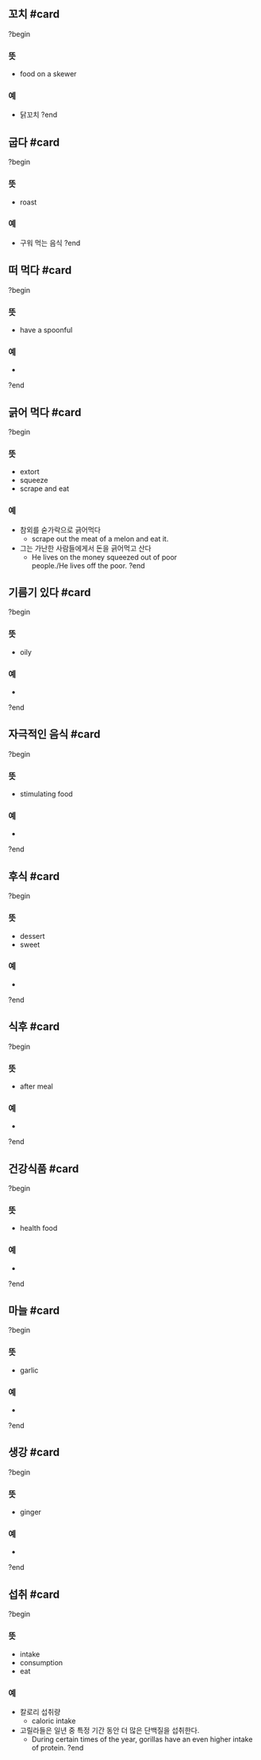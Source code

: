 ## 꼬치 #card
?begin
### 뜻
- food on a skewer
### 예
- 닭꼬치
?end

## 굽다 #card
?begin
### 뜻
- roast
### 예
- 구워 먹는 음식
?end

## 떠 먹다 #card
?begin
### 뜻
- have a spoonful
### 예
-
?end

## 긁어 먹다 #card
?begin
### 뜻
- extort
- squeeze
- scrape and eat
### 예
- 참외를 숟가락으로 긁어먹다
	- scrape out the meat of a melon and eat it.
- 그는 가난한 사람들에게서 돈을 긁어먹고 산다
	- He lives on the money squeezed out of poor people./He lives off the poor.
?end

## 기름기 있다 #card
?begin
### 뜻
- oily
### 예
-
?end


## 자극적인 음식 #card
?begin
### 뜻
- stimulating food
### 예
-
<!--SR:!2025-09-02,65,270-->
?end


## 후식 #card
?begin
### 뜻
- dessert
- sweet
### 예
-
?end


## 식후 #card
?begin
### 뜻
- after meal
### 예
-
<!--SR:!2025-09-04,42,250-->
?end


## 건강식품 #card
?begin
### 뜻
- health food
### 예
-
<!--SR:!2025-10-08,57,250-->
?end


## 마늘 #card
?begin
### 뜻
- garlic
### 예
-
?end


## 생강 #card
?begin
### 뜻
- ginger
### 예
-
<!--SR:!2025-08-24,40,250-->
?end


## 섭취 #card
?begin
### 뜻
- intake
- consumption
- eat
### 예
- 칼로리 섭취량
	- caloric intake
- 고릴라들은 일년 중 특정 기간 동안 더 많은 단백질을 섭취한다.
	- During certain times of the year, gorillas have an even higher intake of protein.
?end





